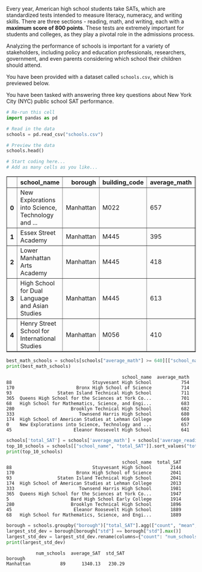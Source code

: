 Every year, American high school students take SATs, which are standardized tests intended to measure literacy, numeracy, and writing skills. There are three sections - reading, math, and writing, each with a **maximum score of 800 points**. These tests are extremely important for students and colleges, as they play a pivotal role in the admissions process.

Analyzing the performance of schools is important for a variety of stakeholders, including policy and education professionals, researchers, government, and even parents considering which school their children should attend. 

You have been provided with a dataset called `schools.csv`, which is previewed below.

You have been tasked with answering three key questions about New York City (NYC) public school SAT performance.


```python
# Re-run this cell 
import pandas as pd

# Read in the data
schools = pd.read_csv("schools.csv")

# Preview the data
schools.head()

# Start coding here...
# Add as many cells as you like...
```




<div>
<style scoped>
    .dataframe tbody tr th:only-of-type {
        vertical-align: middle;
    }

    .dataframe tbody tr th {
        vertical-align: top;
    }

    .dataframe thead th {
        text-align: right;
    }
</style>
<table border="1" class="dataframe">
  <thead>
    <tr style="text-align: right;">
      <th></th>
      <th>school_name</th>
      <th>borough</th>
      <th>building_code</th>
      <th>average_math</th>
      <th>average_reading</th>
      <th>average_writing</th>
      <th>percent_tested</th>
    </tr>
  </thead>
  <tbody>
    <tr>
      <th>0</th>
      <td>New Explorations into Science, Technology and ...</td>
      <td>Manhattan</td>
      <td>M022</td>
      <td>657</td>
      <td>601</td>
      <td>601</td>
      <td>NaN</td>
    </tr>
    <tr>
      <th>1</th>
      <td>Essex Street Academy</td>
      <td>Manhattan</td>
      <td>M445</td>
      <td>395</td>
      <td>411</td>
      <td>387</td>
      <td>78.9</td>
    </tr>
    <tr>
      <th>2</th>
      <td>Lower Manhattan Arts Academy</td>
      <td>Manhattan</td>
      <td>M445</td>
      <td>418</td>
      <td>428</td>
      <td>415</td>
      <td>65.1</td>
    </tr>
    <tr>
      <th>3</th>
      <td>High School for Dual Language and Asian Studies</td>
      <td>Manhattan</td>
      <td>M445</td>
      <td>613</td>
      <td>453</td>
      <td>463</td>
      <td>95.9</td>
    </tr>
    <tr>
      <th>4</th>
      <td>Henry Street School for International Studies</td>
      <td>Manhattan</td>
      <td>M056</td>
      <td>410</td>
      <td>406</td>
      <td>381</td>
      <td>59.7</td>
    </tr>
  </tbody>
</table>
</div>




```python
best_math_schools = schools[schools["average_math"] >= 640][["school_name", "average_math"]].sort_values("average_math", ascending=False)
print(best_math_schools)
```

                                               school_name  average_math
    88                              Stuyvesant High School           754
    170                       Bronx High School of Science           714
    93                 Staten Island Technical High School           711
    365  Queens High School for the Sciences at York Co...           701
    68   High School for Mathematics, Science, and Engi...           683
    280                     Brooklyn Technical High School           682
    333                        Townsend Harris High School           680
    174  High School of American Studies at Lehman College           669
    0    New Explorations into Science, Technology and ...           657
    45                       Eleanor Roosevelt High School           641
    


```python
schools['total_SAT'] = schools['average_math'] + schools['average_reading'] + schools['average_writing']
top_10_schools = schools[["school_name", "total_SAT"]].sort_values("total_SAT", ascending=False).head(10)
print(top_10_schools)
```

                                               school_name  total_SAT
    88                              Stuyvesant High School       2144
    170                       Bronx High School of Science       2041
    93                 Staten Island Technical High School       2041
    174  High School of American Studies at Lehman College       2013
    333                        Townsend Harris High School       1981
    365  Queens High School for the Sciences at York Co...       1947
    5                       Bard High School Early College       1914
    280                     Brooklyn Technical High School       1896
    45                       Eleanor Roosevelt High School       1889
    68   High School for Mathematics, Science, and Engi...       1889
    


```python
borough = schools.groupby("borough")["total_SAT"].agg(["count", "mean", "std"]).round(2)
largest_std_dev = borough[borough["std"] == borough["std"].max()]
largest_std_dev = largest_std_dev.rename(columns={"count": "num_schools", "mean": "average_SAT", "std": "std_SAT"})
print(largest_std_dev)
```

               num_schools  average_SAT  std_SAT
    borough                                     
    Manhattan           89      1340.13   230.29
    
